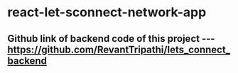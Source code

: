 # react-let-sconnect-network-app

## Github link of backend code of this project --- https://github.com/RevantTripathi/lets_connect_backend
